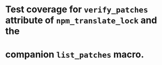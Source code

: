 # Test coverage for `verify_patches` attribute of `npm_translate_lock` and the
# companion `list_patches` macro.
